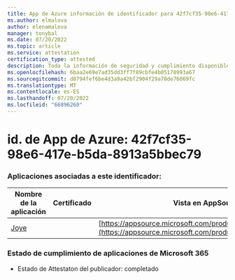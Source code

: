 ```yaml
---
title: App de Azure información de identificador para 42f7cf35-98e6-417e-b5da-8913a5bbec79
ms.author: elmalova
author: elenamalova
manager: tonybal
ms.date: 07/20/2022
ms.topic: article
ms.service: attestation
certification_type: attested
description: Toda la información de seguridad y cumplimiento disponible para 42f7cf35-98e6-417e-b5da-8913a5bbec79.
ms.openlocfilehash: 6baa2e69e7ad35dd3ff7f89cbfe4b05178993a67
ms.sourcegitcommit: d8794fef6be4d3a9a42bf2904f29a70de76069fc
ms.translationtype: MT
ms.contentlocale: es-ES
ms.lasthandoff: 07/20/2022
ms.locfileid: "66896260"
---
```

# <a name="azure-app-id-42f7cf35-98e6-417e-b5da-8913a5bbec79"></a>id. de App de Azure: 42f7cf35-98e6-417e-b5da-8913a5bbec79


### <a name="apps-associated-with-this-id"></a>Aplicaciones asociadas a este identificador:
| **Nombre de la aplicación** | **Certificado** | **Vista en AppSource** |
|--------------|---------------|-----------------------|
| [Joye](../forward/WA200003413.md) |  | [https://appsource.microsoft.com/product/office/WA200003413](https://appsource.microsoft.com/product/office/WA200003413) |

### <a name="microsoft-365-app-compliance-status"></a>Estado de cumplimiento de aplicaciones de Microsoft 365
- Estado de Attestaton del publicador: completado
